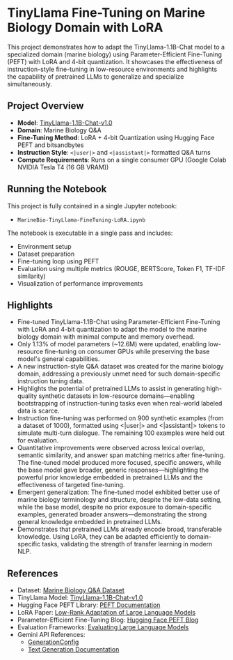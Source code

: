 # TinyLlama Fine-Tuning on Marine Biology Domain with LoRA

This project demonstrates how to adapt the TinyLlama-1.1B-Chat model to a specialized domain (marine biology) using Parameter-Efficient Fine-Tuning (PEFT) with LoRA and 4-bit quantization. It showcases the effectiveness of instruction-style fine-tuning in low-resource environments and highlights the capability of pretrained LLMs to generalize and specialize simultaneously.

## Project Overview

- **Model**: [TinyLlama-1.1B-Chat-v1.0](https://huggingface.co/TinyLlama/TinyLlama-1.1B-Chat-v1.0)
- **Domain**: Marine Biology Q&A
- **Fine-Tuning Method**: LoRA + 4-bit Quantization using Hugging Face PEFT and bitsandbytes
- **Instruction Style**: `<|user|>` and `<|assistant|>` formatted Q&A turns
- **Compute Requirements**: Runs on a single consumer GPU (Google Colab NVIDIA Tesla T4 (16 GB VRAM))

## Running the Notebook

This project is fully contained in a single Jupyter notebook:

- `MarineBio-TinyLlama-FineTuning-LoRA.ipynb`

The notebook is executable in a single pass and includes:
- Environment setup
- Dataset preparation
- Fine-tuning loop using PEFT
- Evaluation using multiple metrics (ROUGE, BERTScore, Token F1, TF-IDF similarity)
- Visualization of performance improvements

## Highlights

- Fine-tuned TinyLlama-1.1B-Chat using Parameter-Efficient Fine-Tuning with LoRA and 4-bit quantization to adapt the model to the marine biology domain with minimal compute and memory overhead.
- Only 1.13% of model parameters (~12.6M) were updated, enabling low-resource fine-tuning on consumer GPUs while preserving the base model's general capabilities.
- A new instruction-style Q&A dataset was created for the marine biology domain, addressing a previously unmet need for such domain-specific instruction tuning data.
- Highlights the potential of pretrained LLMs to assist in generating high-quality synthetic datasets in low-resource domains—enabling bootstrapping of instruction-tuning tasks even when real-world labeled data is scarce.
- Instruction fine-tuning was performed on 900 synthetic examples (from a dataset of 1000), formatted using <|user|> and <|assistant|> tokens to simulate multi-turn dialogue. The remaining 100 examples were held out for evaluation.
- Quantitative improvements were observed across lexical overlap, semantic similarity, and answer span matching metrics after fine-tuning. The fine-tuned model produced more focused, specific answers, while the base model gave broader, generic responses—highlighting the powerful prior knowledge embedded in pretrained LLMs and the effectiveness of targeted fine-tuning.
- Emergent generalization: The fine-tuned model exhibited better use of marine biology terminology and structure, despite the low-data setting, while the base model, despite no prior exposure to domain-specific examples, generated broader answers—demonstrating the strong general knowledge embedded in pretrained LLMs.
- Demonstrates that pretrained LLMs already encode broad, transferable knowledge. Using LoRA, they can be adapted efficiently to domain-specific tasks, validating the strength of transfer learning in modern NLP.


## References

- Dataset: [Marine Biology Q&A Dataset](https://huggingface.co/datasets/enigma04/marine-biology-qna-dataset)
- TinyLlama Model: [TinyLlama-1.1B-Chat-v1.0](https://huggingface.co/TinyLlama/TinyLlama-1.1B-Chat-v1.0)
- Hugging Face PEFT Library: [PEFT Documentation](https://huggingface.co/docs/peft/index)
- LoRA Paper: [Low-Rank Adaptation of Large Language Models](https://arxiv.org/abs/2106.09685)
- Parameter-Efficient Fine-Tuning Blog: [Hugging Face PEFT Blog](https://huggingface.co/blog/peft)
- Evaluation Frameworks: [Evaluating Large Language Models](https://arxiv.org/abs/2307.03109)
- Gemini API References:
  - [GenerationConfig](https://ai.google.dev/api/generate-content#v1beta.GenerationConfig)
  - [Text Generation Documentation](https://ai.google.dev/gemini-api/docs/text-generation)


